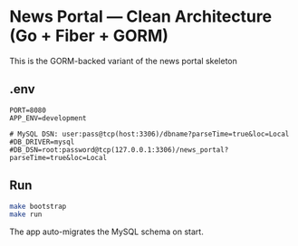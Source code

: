 # News Portal — Clean Architecture (Go + Fiber + GORM)
This is the GORM-backed variant of the news portal skeleton

## .env
```
PORT=8080
APP_ENV=development

# MySQL DSN: user:pass@tcp(host:3306)/dbname?parseTime=true&loc=Local
#DB_DRIVER=mysql
#DB_DSN=root:password@tcp(127.0.0.1:3306)/news_portal?parseTime=true&loc=Local
```

## Run
```bash
make bootstrap
make run
```

The app auto-migrates the MySQL schema on start.

